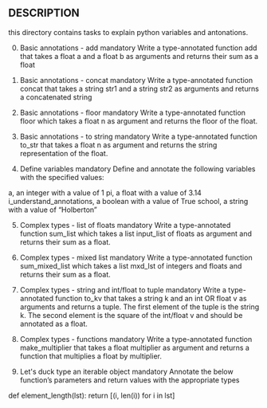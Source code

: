 ## DESCRIPTION 
this directory contains tasks to explain python variables and antonations.

0. Basic annotations - add
mandatory
Write a type-annotated function add that takes a float a and a float b as arguments and returns their sum as a float

1. Basic annotations - concat
mandatory
Write a type-annotated function concat that takes a string str1 and a string str2 as arguments and returns a concatenated string

2. Basic annotations - floor
mandatory
Write a type-annotated function floor which takes a float n as argument and returns the floor of the float.

3. Basic annotations - to string
mandatory
Write a type-annotated function to_str that takes a float n as argument and returns the string representation of the float.
4. Define variables
mandatory
Define and annotate the following variables with the specified values:

a, an integer with a value of 1
pi, a float with a value of 3.14
i_understand_annotations, a boolean with a value of True
school, a string with a value of “Holberton”

5. Complex types - list of floats
mandatory
Write a type-annotated function sum_list which takes a list input_list of floats as argument and returns their sum as a float.

6. Complex types - mixed list
mandatory
Write a type-annotated function sum_mixed_list which takes a list mxd_lst of integers and floats and returns their sum as a float.

7. Complex types - string and int/float to tuple
mandatory
Write a type-annotated function to_kv that takes a string k and an int OR float v as arguments and returns a tuple. The first element of the tuple is the string k. The second element is the square of the int/float v and should be annotated as a float.

8. Complex types - functions
mandatory
Write a type-annotated function make_multiplier that takes a float multiplier as argument and returns a function that multiplies a float by multiplier.

9. Let's duck type an iterable object
mandatory
Annotate the below function’s parameters and return values with the appropriate types

def element_length(lst):
    return [(i, len(i)) for i in lst]
